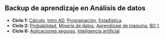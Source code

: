 ## Backup de aprendizaje en Análisis de datos

 <ul>
    <li><strong>Ciclo 1:</strong>
        <a href="https://github.com/eduudebx/analisis-datos/tree/main/ciclo-1/matematica">Cálculo</a>, 
        <a href="https://github.com/eduudebx/analisis-datos/tree/main/ciclo-1/intro-ad">Intro AD</a>, 
        <a href="https://github.com/eduudebx/analisis-datos/tree/main/ciclo-1/programacion">Programación</a>, 
        <a href="https://github.com/eduudebx/analisis-datos/tree/main/ciclo-1/estadistica">Estadística</a>.
    </li>
    <li><strong>Ciclo 2:</strong>
        <a href="https://github.com/eduudebx/analisis-datos/tree/main/ciclo-2/probabilidad">Probabilidad</a>, 
        <a href="https://github.com/eduudebx/analisis-datos/tree/main/ciclo-2/mineria">Minería de datos</a>, 
        <a href="https://github.com/eduudebx/analisis-datos/tree/main/ciclo-2/aprendizaje-mqn">Aprendizaje de máquina</a>, 
        <a href="https://github.com/eduudebx/analisis-datos/tree/main/ciclo-2/bd-1">BD 1</a>.
    </li>
    <li><strong>Ciclo 6:</strong>
        <a href="https://github.com/eduudebx/analisis-datos/tree/main/ciclo-6/aseguras">Aplicaciones seguras</a>,
        <a href="https://github.com/eduudebx/analisis-datos/tree/main/ciclo-6/ia">Inteligencia artificial</a>.
    </li>
</ul>
